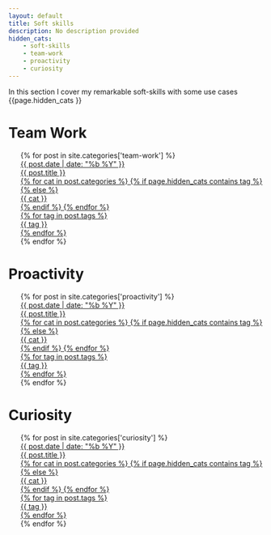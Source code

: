 ```yaml
---
layout: default
title: Soft skills
description: No description provided
hidden_cats:
    - soft-skills
    - team-work
    - proactivity
    - curiosity
---
```


In this section I cover my remarkable soft-skills with some use cases
{{page.hidden_cats }}
# Team Work
<ul class="posts">
    {% for post in site.categories['team-work'] %}
    <a href="{{ post.url }}" class="btn" title="{{ post.description }}">
    	<div class="post-date">{{ post.date | date: "%b %Y" }}</div>
    	<div class="post-title">{{ post.title }}</div>
    	<div class="post-cats">
    		{% for cat in post.categories %}
                {% if page.hidden_cats contains tag %}
                {% else %}
    		    	<div class="post-cat-{{ cat }}">{{ cat }}</div>
                {% endif %}
    		{% endfor %}
    	</div>
    	<div class="post-tags">
    		{% for tag in post.tags %}
    		    	<div class="post-tag-{{ tag }}">{{ tag }}</div>
    		{% endfor %}
    	</div>
    </a>
    {% endfor %}
</ul>

# Proactivity
<ul class="posts">
    {% for post in site.categories['proactivity'] %}
     <a href="{{ post.url }}" class="btn" title="{{ post.description }}">
    	<div class="post-date">{{ post.date | date: "%b %Y" }}</div>
    	<div class="post-title">{{ post.title }}</div>
    	<div class="post-cats">
    		{% for cat in post.categories %}
                {% if page.hidden_cats contains tag %}
                {% else %}
    		    	<div class="post-cat-{{ cat }}">{{ cat }}</div>
                {% endif %}
    		{% endfor %}
    	</div>
    	<div class="post-tags">
    		{% for tag in post.tags %}
    		    	<div class="post-tag-{{ tag }}">{{ tag }}</div>
    		{% endfor %}
    	</div>
    </a>
    {% endfor %}
</ul>

# Curiosity 
<ul class="posts">
    {% for post in site.categories['curiosity'] %}
     <a href="{{ post.url }}" class="btn" title="{{ post.description }}">
    	<div class="post-date">{{ post.date | date: "%b %Y" }}</div>
    	<div class="post-title">{{ post.title }}</div>
    	<div class="post-cats">
    		{% for cat in post.categories %}
                {% if page.hidden_cats contains tag %}
                {% else %}
    		    	<div class="post-cat-{{ cat }}">{{ cat }}</div>
                {% endif %}
    		{% endfor %}
    	</div>
    	<div class="post-tags">
    		{% for tag in post.tags %}
    		    	<div class="post-tag-{{ tag }}">{{ tag }}</div>
    		{% endfor %}
    	</div>
    </a>    {% endfor %}
</ul>
